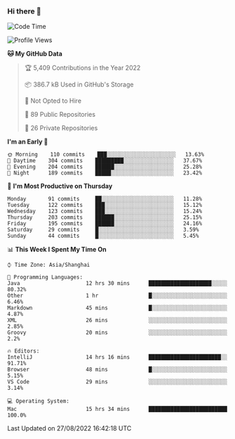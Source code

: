 ### Hi there 👋

<!--
**qbosen/qbosen** is a ✨ _special_ ✨ repository because its `README.md` (this file) appears on your GitHub profile.

Here are some ideas to get you started:

- 🔭 I’m currently working on ...
- 🌱 I’m currently learning ...
- 👯 I’m looking to collaborate on ...
- 🤔 I’m looking for help with ...
- 💬 Ask me about ...
- 📫 How to reach me: ...
- 😄 Pronouns: ...
- ⚡ Fun fact: ...
-->

<!--START_SECTION:waka-->
![Code Time](http://img.shields.io/badge/Code%20Time-895%20hrs%2032%20mins-blue)

![Profile Views](http://img.shields.io/badge/Profile%20Views-2-blue)

**🐱 My GitHub Data** 

> 🏆 5,409 Contributions in the Year 2022
 > 
> 📦 386.7 kB Used in GitHub's Storage 
 > 
> 🚫 Not Opted to Hire
 > 
> 📜 89 Public Repositories 
 > 
> 🔑 26 Private Repositories  
 > 
**I'm an Early 🐤** 

```text
🌞 Morning    110 commits    ███░░░░░░░░░░░░░░░░░░░░░░   13.63% 
🌆 Daytime    304 commits    █████████░░░░░░░░░░░░░░░░   37.67% 
🌃 Evening    204 commits    ██████░░░░░░░░░░░░░░░░░░░   25.28% 
🌙 Night      189 commits    █████░░░░░░░░░░░░░░░░░░░░   23.42%

```
📅 **I'm Most Productive on Thursday** 

```text
Monday       91 commits     ██░░░░░░░░░░░░░░░░░░░░░░░   11.28% 
Tuesday      122 commits    ███░░░░░░░░░░░░░░░░░░░░░░   15.12% 
Wednesday    123 commits    ███░░░░░░░░░░░░░░░░░░░░░░   15.24% 
Thursday     203 commits    ██████░░░░░░░░░░░░░░░░░░░   25.15% 
Friday       195 commits    ██████░░░░░░░░░░░░░░░░░░░   24.16% 
Saturday     29 commits     █░░░░░░░░░░░░░░░░░░░░░░░░   3.59% 
Sunday       44 commits     █░░░░░░░░░░░░░░░░░░░░░░░░   5.45%

```


📊 **This Week I Spent My Time On** 

```text
⌚︎ Time Zone: Asia/Shanghai

💬 Programming Languages: 
Java                     12 hrs 30 mins      ████████████████████░░░░░   80.32% 
Other                    1 hr                █░░░░░░░░░░░░░░░░░░░░░░░░   6.46% 
Markdown                 45 mins             █░░░░░░░░░░░░░░░░░░░░░░░░   4.87% 
XML                      26 mins             ░░░░░░░░░░░░░░░░░░░░░░░░░   2.85% 
Groovy                   20 mins             ░░░░░░░░░░░░░░░░░░░░░░░░░   2.2%

🔥 Editors: 
IntelliJ                 14 hrs 16 mins      ███████████████████████░░   91.71% 
Browser                  48 mins             █░░░░░░░░░░░░░░░░░░░░░░░░   5.15% 
VS Code                  29 mins             ░░░░░░░░░░░░░░░░░░░░░░░░░   3.14%

💻 Operating System: 
Mac                      15 hrs 34 mins      █████████████████████████   100.0%

```


 Last Updated on 27/08/2022 16:42:18 UTC
<!--END_SECTION:waka-->
